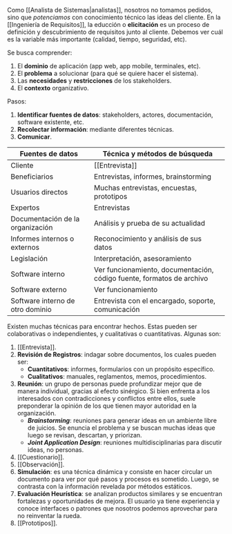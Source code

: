 Como [[Analista de Sistemas|analistas]], nosotros no tomamos pedidos, sino que _potenciamos_ con conocimiento técnico las ideas del cliente. En la [[Ingeniería de Requisitos]], la educción o **elicitación** es un proceso de definición y descubrimiento de requisitos junto al cliente. Debemos ver cuál es la variable más importante (calidad, tiempo, seguridad, etc).

Se busca comprender:

1. El **dominio** de aplicación (app web, app mobile, terminales, etc).
2. El **problema** a solucionar (para qué se quiere hacer el sistema).
3. Las **necesidades** y **restricciones** de los stakeholders.
4. El **contexto** organizativo.

Pasos:

1. **Identificar fuentes de datos**: stakeholders, actores, documentación, software existente, etc.
2. **Recolectar información**: mediante diferentes técnicas.
3. **Comunicar**.

| Fuentes de datos                 | Técnica y métodos de búsqueda                                         |
| -------------------------------- | --------------------------------------------------------------------- |
| Cliente                          | [[Entrevista]]                                                        |
| Beneficiarios                    | Entrevistas, informes, brainstorming                                  |
| Usuarios directos                | Muchas entrevistas, encuestas, prototipos                             |
| Expertos                         | Entrevistas                                                           |
| Documentación de la organización | Análisis y prueba de su actualidad                                    |
| Informes internos o externos     | Reconocimiento y análisis de sus datos                                |
| Legislación                      | Interpretación, asesoramiento                                         |
| Software interno                 | Ver funcionamiento, documentación, código fuente, formatos de archivo |
| Software externo                 | Ver funcionamiento                                                    |
| Software interno de otro dominio | Entrevista con el encargado, soporte, comunicación                    |

Existen muchas técnicas para encontrar hechos. Estas pueden ser colaborativas o independientes, y cualitativas o cuantitativas. Algunas son:

1. [[Entrevista]].
2. **Revisión de Registros**: indagar sobre documentos, los cuales pueden ser:
   - **Cuantitativos**: informes, formularios con un propósito específico.
   - **Cualitativos**: manuales, reglamentos, memos, procedimientos.
3. **Reunión**: un grupo de personas puede profundizar mejor que de manera individual, gracias al efecto sinérgico. Si bien enfrenta a los interesados con contradicciones y conflictos entre ellos, suele preponderar la opinión de los que tienen mayor autoridad en la organización.
   - **_Brainstorming_**: reuniones para generar ideas en un ambiente libre de juicios. Se enuncia el problema y se buscan muchas ideas que luego se revisan, descartan, y priorizan.
   - **_Joint Application Design_**: reuniones multidisciplinarias para discutir ideas, no personas.
4. [[Cuestionario]].
5. [[Observación]].
6. **Simulación**: es una técnica dinámica y consiste en hacer circular un documento para ver por qué pasos y procesos es sometido. Luego, se contrasta con la información revelada por métodos estáticos.
7. **Evaluación Heurística**: se analizan productos similares y se encuentran fortalezas y oportunidades de mejora. El usuario ya tiene experiencia y conoce interfaces o patrones que nosotros podemos aprovechar para no reinventar la rueda.
8. [[Prototipos]].
